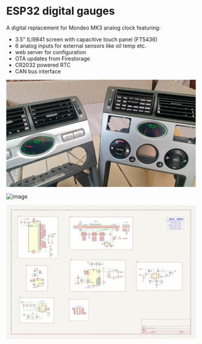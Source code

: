 # ESP32 digital gauges
A digital replacement for Mondeo MK3 analog clock featuring:
- 3.5" ILI9841 screen with capacitive touch panel (FT5436)
- 6 analog inputs for external sensors like oil temp etc.
- web server for configuration
- OTA updates from Firestorage
- CR2032 powered RTC
- CAN bus interface

![image](images/clocks.jpg)

![image](images/back.jpg)

![image](images/scheme.svg)
